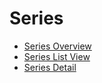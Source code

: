 # Series

* [Series Overview](series-overview.md)
* [Series List View](series-list-view.md)
* [Series Detail](series-detail.md)
